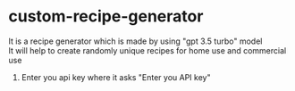# custom-recipe-generator
It is a recipe generator which is made by using "gpt 3.5 turbo" model
<br>
It will help to create randomly unique recipes for home use and commercial use
1. Enter you api key where it asks "Enter you API key"
